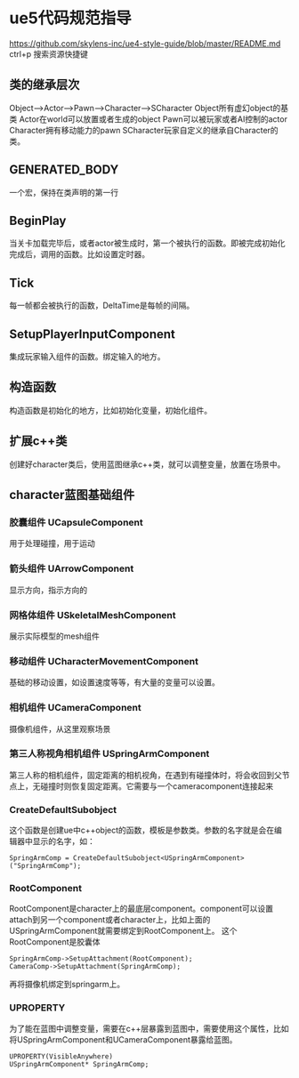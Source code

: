 # ue5代码规范指导
https://github.com/skylens-inc/ue4-style-guide/blob/master/README.md
ctrl+p 搜索资源快捷键
## 类的继承层次
Object-->Actor-->Pawn-->Character-->SCharacter
Object所有虚幻object的基类
Actor在world可以放置或者生成的object
Pawn可以被玩家或者AI控制的actor
Character拥有移动能力的pawn
SCharacter玩家自定义的继承自Character的类。
## GENERATED_BODY
一个宏，保持在类声明的第一行
## BeginPlay
当关卡加载完毕后，或者actor被生成时，第一个被执行的函数。即被完成初始化完成后，调用的函数。比如设置定时器。
## Tick
每一帧都会被执行的函数，DeltaTime是每帧的间隔。
## SetupPlayerInputComponent
集成玩家输入组件的函数。绑定输入的地方。
## 构造函数
构造函数是初始化的地方，比如初始化变量，初始化组件。
## 扩展c++类
创建好character类后，使用蓝图继承c++类，就可以调整变量，放置在场景中。
## character蓝图基础组件
### 胶囊组件 UCapsuleComponent
用于处理碰撞，用于运动
### 箭头组件 UArrowComponent
显示方向，指示方向的
### 网格体组件 USkeletalMeshComponent
展示实际模型的mesh组件
### 移动组件 UCharacterMovementComponent
基础的移动设置，如设置速度等等，有大量的变量可以设置。
### 相机组件 UCameraComponent
摄像机组件，从这里观察场景
### 第三人称视角相机组件 USpringArmComponent
第三人称的相机组件，固定距离的相机视角，在遇到有碰撞体时，将会收回到父节点上，无碰撞时则恢复固定距离。它需要与一个cameracomponent连接起来
### CreateDefaultSubobject
这个函数是创建ue中c++object的函数，模板是参数类。参数的名字就是会在编辑器中显示的名字，如：

    SpringArmComp = CreateDefaultSubobject<USpringArmComponent>("SpringArmComp");
### RootComponent
RootComponent是character上的最底层component。component可以设置attach到另一个component或者character上，比如上面的USpringArmComponent就需要绑定到RootComponent上。
这个RootComponent是胶囊体

    SpringArmComp->SetupAttachment(RootComponent);
    CameraComp->SetupAttachment(SpringArmComp);
再将摄像机绑定到springarm上。
### UPROPERTY
为了能在蓝图中调整变量，需要在c++层暴露到蓝图中，需要使用这个属性，比如将USpringArmComponent和UCameraComponent暴露给蓝图。

    UPROPERTY(VisibleAnywhere)
	USpringArmComponent* SpringArmComp;




